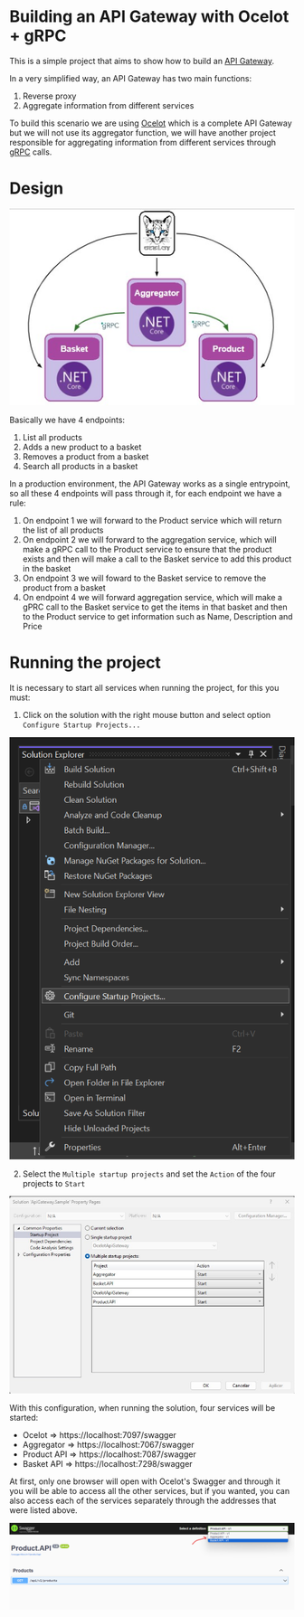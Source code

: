 # Building an API Gateway with Ocelot + gRPC
This is a simple project that aims to show how to build an [API Gateway](https://www.nginx.com/learn/api-gateway/).

In a very simplified way, an API Gateway has two main functions:
1. Reverse proxy
2. Aggregate information from different services

To build this scenario we are using [Ocelot](https://github.com/ThreeMammals/Ocelot) which is a complete API Gateway but we will not use its aggregator function, we will have another project responsible for aggregating information from different services through [gRPC](https://grpc.io/) calls.

# Design
![Big Picture](./docs/images/BigPicture.jpg)

Basically we have 4 endpoints:
1. List all products
2. Adds a new product to a basket
3. Removes a product from a basket
4. Search all products in a basket

In a production environment, the API Gateway works as a single entrypoint, so all these 4 endpoints will pass through it, for each endpoint we have a rule:
1. On endpoint 1 we will forward to the Product service which will return the list of all products
2. On endpoint 2 we will forward to the aggregation service, which will make a gRPC call to the Product service to ensure that the product exists and then will make a call to the Basket service to add this product in the basket
3. On endpoint 3 we will foward to the Basket service to remove the product from a basket
4. On endpoint 4 we will forward aggregation service, which will make a gPRC call to the Basket service to get the items in that basket and then to the Product service to get information such as Name, Description and Price

# Running the project
It is necessary to start all services when running the project, for this you must:
1. Click on the solution with the right mouse button and select option `Configure Startup Projects...`

![Configure Startup Projects](./docs/images/ConfigureStartupProjects.png)

2. Select the `Multiple startup projects` and set the `Action` of the four projects to `Start`

![Action Start Projects](./docs/images/ActionStartProjects.jpg)

With this configuration, when running the solution, four services will be started:
- Ocelot => https://localhost:7097/swagger
- Aggregator => https://localhost:7067/swagger
- Product API => https://localhost:7087/swagger
- Basket API => https://localhost:7298/swagger

At first, only one browser will open with Ocelot's Swagger and through it you will be able to access all the other services, but if you wanted, you can also access each of the services separately through the addresses that were listed above.

![Ocelot project swagger](./docs/images/OcelotSwagger.png)

